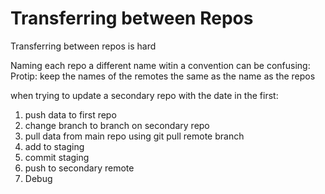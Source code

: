 # Transferring between Repos
 
Transferring between repos is hard

Naming each repo a different name witin a 
convention can be confusing:
Protip: keep the names of the remotes
the same as the name as the repos

when trying to update a secondary repo with the date in the first:
1) push data to first repo 
2) change branch to branch on secondary repo
3) pull data from main repo using git pull remote branch
4) add to staging
5) commit staging
6) push to secondary remote
7) Debug



